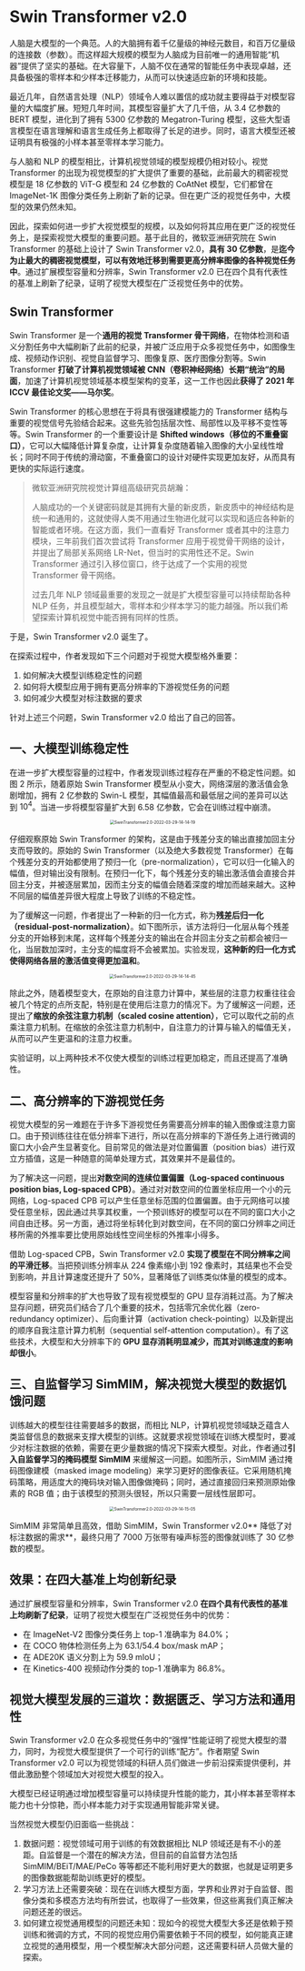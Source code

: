 # Swin Transformer v2.0

人脑是大模型的一个典范。人的大脑拥有着千亿量级的神经元数目，和百万亿量级的连接数（参数）。而这样超大规模的模型为人脑成为目前唯一的通用智能“机器”提供了坚实的基础。在大容量下，人脑不仅在通常的智能任务中表现卓越，还具备极强的零样本和少样本迁移能力，从而可以快速适应新的环境和技能。

最近几年，自然语言处理（NLP）领域令人难以置信的成功就主要得益于对模型容量的大幅度扩展。短短几年时间，其模型容量扩大了几千倍，从 3.4 亿参数的 BERT 模型，进化到了拥有 5300 亿参数的 Megatron-Turing 模型，这些大型语言模型在语言理解和语言生成任务上都取得了长足的进步。同时，语言大模型还被证明具有极强的小样本甚至零样本学习能力。

与人脑和 NLP 的模型相比，计算机视觉领域的模型规模仍相对较小。视觉 Transformer 的出现为视觉模型的扩大提供了重要的基础，此前最大的稠密视觉模型是 18 亿参数的 ViT-G 模型和 24 亿参数的 CoAtNet 模型，它们都曾在 ImageNet-1K 图像分类任务上刷新了新的记录。但在更广泛的视觉任务中，大模型的效果仍然未知。

因此，探索如何进一步扩大视觉模型的规模，以及如何将其应用在更广泛的视觉任务上，是探索视觉大模型的重要问题。基于此目的，微软亚洲研究院在 Swin Transformer 的基础上设计了 Swin Transformer v2.0，**具有 30 亿参数**，是**迄今为止最大的稠密视觉模型，可以有效地迁移到需要更高分辨率图像的各种视觉任务中**。通过扩展模型容量和分辨率，Swin Transformer v2.0 已在四个具有代表性的基准上刷新了纪录，证明了视觉大模型在广泛视觉任务中的优势。

## Swin Transformer

Swin Transformer 是一个**通用的视觉 Transformer 骨干网络**，在物体检测和语义分割任务中大幅刷新了此前的纪录，并被广泛应用于众多视觉任务中，如图像生成、视频动作识别、视觉自监督学习、图像复原、医疗图像分割等。Swin Transformer **打破了计算机视觉领域被 CNN（卷积神经网络）长期“统治”的局面**，加速了计算机视觉领域基本模型架构的变革，这一工作也因此**获得了 2021 年 ICCV 最佳论文奖——马尔奖**。

Swin Transformer 的核心思想在于将具有很强建模能力的 Transformer 结构与重要的视觉信号先验结合起来。这些先验包括层次性、局部性以及平移不变性等等。Swin Transformer 的一个重要设计是 **Shifted windows（移位的不重叠窗口）**，它可以大幅降低计算复杂度，让计算复杂度随着输入图像的大小呈线性增长；同时不同于传统的滑动窗，不重叠窗口的设计对硬件实现更加友好，从而具有更快的实际运行速度。

> 微软亚洲研究院视觉计算组高级研究员胡瀚：
>
> 人脑成功的一个关键密码就是其拥有大量的新皮质，新皮质中的神经结构是统一和通用的，这就使得人类不用通过生物进化就可以实现和适应各种新的智能或者环境。在这方面，我们一直看好 Transformer 或者其中的注意力模块，三年前我们首次尝试将 Transformer 应用于视觉骨干网络的设计，并提出了局部关系网络 LR-Net，但当时的实用性还不足。Swin Transformer 通过引入移位窗口，终于达成了一个实用的视觉 Transformer 骨干网络。
>
> 过去几年 NLP 领域最重要的发现之一就是扩大模型容量可以持续帮助各种 NLP 任务，并且模型越大，零样本和少样本学习的能力越强。所以我们希望探索计算机视觉中能否拥有同样的性质。

于是，Swin Transformer v2.0 诞生了。

在探索过程中，作者发现如下三个问题对于视觉大模型格外重要：

1. 如何解决大模型训练稳定性的问题
2. 如何将大模型应用于拥有更高分辨率的下游视觉任务的问题
3. 如何减少大模型对标注数据的要求

针对上述三个问题，Swin Transformer v2.0 给出了自己的回答。

## 一、大模型训练稳定性

在进一步扩大模型容量的过程中，作者发现训练过程存在严重的不稳定性问题。如图 2 所示，随着原始 Swin Transformer 模型从小变大，网络深层的激活值会急剧增加，拥有 2 亿参数的 Swin-L 模型，其幅值最高和最低层之间的差异可以达到 $10^4$。当进一步将模型容量扩大到 6.58 亿参数，它会在训练过程中崩溃。

<div align=center><img src="/assets/SwinTransformer2.0-2022-03-29-14-14-19.png" alt="SwinTransformer2.0-2022-03-29-14-14-19" style="zoom:50%;" /></div>

仔细观察原始 Swin Transformer 的架构，这是由于残差分支的输出直接加回主分支而导致的。原始的 Swin Transformer（以及绝大多数视觉 Transformer）在每个残差分支的开始都使用了预归一化（pre-normalization），它可以归一化输入的幅值，但对输出没有限制。在预归一化下，每个残差分支的输出激活值会直接合并回主分支，并被逐层累加，因而主分支的幅值会随着深度的增加而越来越大。这种不同层的幅值差异很大程度上导致了训练的不稳定性。

为了缓解这一问题，作者提出了一种新的归一化方式，称为**残差后归一化（residual-post-normalization）**。如下图所示，该方法将归一化层从每个残差分支的开始移到末尾，这样每个残差分支的输出在合并回主分支之前都会被归一化，当层数加深时，主分支的幅度将不会被累加。实验发现，**这种新的归一化方式使得网络各层的激活值变得更加温和**。

<div align=center><img src="/assets/SwinTransformer2.0-2022-03-29-14-14-45.png" alt="SwinTransformer2.0-2022-03-29-14-14-45" style="zoom:50%;" /></div>

除此之外，随着模型变大，在原始的自注意力计算中，某些层的注意力权重往往会被几个特定的点所支配，特别是在使用后注意力的情况下。为了缓解这一问题，还提出了**缩放的余弦注意力机制（scaled cosine attention）**，它可以取代之前的点乘注意力机制。在缩放的余弦注意力机制中，自注意力的计算与输入的幅值无关，从而可以产生更温和的注意力权重。

实验证明，以上两种技术不仅使大模型的训练过程更加稳定，而且还提高了准确性。

## 二、高分辨率的下游视觉任务

视觉大模型的另一难题在于许多下游视觉任务需要高分辨率的输入图像或注意力窗口。由于预训练往往在低分辨率下进行，所以在高分辨率的下游任务上进行微调的窗口大小会产生显著变化。目前常见的做法是对位置偏置（position bias）进行双立方插值，这是一种随意的简单处理方式，其效果并不是最佳的。

为了解决这一问题，提出**对数空间的连续位置偏置（Log-spaced continuous position bias, Log-spaced CPB）**。通过对对数空间的位置坐标应用一个小的元网络，Log-spaced CPB 可以产生任意坐标范围的位置偏置。由于元网络可以接受任意坐标，因此通过共享其权重，一个预训练好的模型可以在不同的窗口大小之间自由迁移。另一方面，通过将坐标转化到对数空间，在不同的窗口分辨率之间迁移所需的外推率要比使用原始线性空间坐标的外推率小得多。

借助 Log-spaced CPB，Swin Transformer v2.0 **实现了模型在不同分辨率之间的平滑迁移**。当把预训练分辨率从 224 像素缩小到 192 像素时，其结果也不会受到影响，并且计算速度还提升了 50%，显著降低了训练类似体量的模型的成本。

模型容量和分辨率的扩大也导致了现有视觉模型的 GPU 显存消耗过高。为了解决显存问题，研究员们结合了几个重要的技术，包括零冗余优化器（zero-redundancy optimizer）、后向重计算（activation check-pointing）以及新提出的顺序自我注意计算力机制（sequential self-attention computation）。有了这些技术，大模型和大分辨率下的 **GPU 显存消耗明显减少，而其对训练速度的影响却很小**。

## 三、自监督学习 SimMIM，解决视觉大模型的数据饥饿问题

训练越大的模型往往需要越多的数据，而相比 NLP，计算机视觉领域缺乏蕴含人类监督信息的数据来支撑大模型的训练。这就要求视觉领域在训练大模型时，要减少对标注数据的依赖，需要在更少量数据的情况下探索大模型。对此，作者通过**引入自监督学习的掩码模型 SimMIM** 来缓解这一问题。如图所示，SimMIM 通过掩码图像建模（masked image modeling）来学习更好的图像表征。它采用随机掩码策略，用适度大的掩码块对输入图像做掩码；同时，通过直接回归来预测原始像素的 RGB 值；由于该模型的预测头很轻，所以只需要一层线性层即可。

<div align=center><img src="/assets/SwinTransformer2.0-2022-03-29-14-15-05.png" alt="SwinTransformer2.0-2022-03-29-14-15-05" style="zoom:50%;" /></div>

SimMIM 非常简单且高效，借助 SimMIM，Swin Transformer v2.0** 降低了对标注数据的需求**，最终只用了 7000 万张带有噪声标签的图像就训练了 30 亿参数的模型。

## 效果：在四大基准上均创新纪录

通过扩展模型容量和分辨率，Swin Transformer v2.0 **在四个具有代表性的基准上均刷新了纪录**，证明了视觉大模型在广泛视觉任务中的优势：

- 在 ImageNet-V2 图像分类任务上 top-1 准确率为 84.0%；
- 在 COCO 物体检测任务上为 63.1/54.4 box/mask mAP；
- 在 ADE20K 语义分割上为 59.9 mIoU；
- 在 Kinetics-400 视频动作分类的 top-1 准确率为 86.8%。

## 视觉大模型发展的三道坎：数据匮乏、学习方法和通用性

Swin Transformer v2.0 在众多视觉任务中的“强悍”性能证明了视觉大模型的潜力，同时，为视觉大模型提供了一个可行的训练“配方”。作者期望 Swin Transformer v2.0 可以为视觉领域的科研人员们做进一步前沿探索提供便利，并借此激励整个领域加大对视觉大模型的投入。

大模型已经证明通过增加模型容量可以持续提升性能的能力，其小样本甚至零样本能力也十分惊艳，而小样本能力对于实现通用智能非常关键。

当然视觉大模型仍旧面临一些挑战：

1. 数据问题：视觉领域可用于训练的有效数据相比 NLP 领域还是有不小的差距。自监督是一个潜在的解决方法，但目前的自监督方法包括 SimMIM/BEiT/MAE/PeCo 等等都还不能利用好更大的数据，也就是证明更多的图像数据能帮助训练更好的模型。
2. 学习方法上还需要突破：现在在训练大模型方面，学界和业界对于自监督、图像分类和多模态方法均有所尝试，也取得了一些效果，但这些离我们真正解决问题还差的很远。
3. 如何建立视觉通用模型的问题还未知：现如今的视觉大模型大多还是依赖于预训练和微调的方式，不同的视觉应用仍需要依赖于不同的模型，如何能真正建立视觉的通用模型，用一个模型解决大部分问题，这还需要科研人员做大量的探索。
